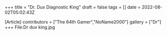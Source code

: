 +++
title = "Dr. Dux Diagnostic King"
draft = false
tags = []
date = 2022-08-02T05:02:43Z

[Article]
contributors = ["The 64th Gamer","NoName2000"]
gallery = ["Dr"]
+++
<gallery>
File:Dr dux king.jpg
</gallery>